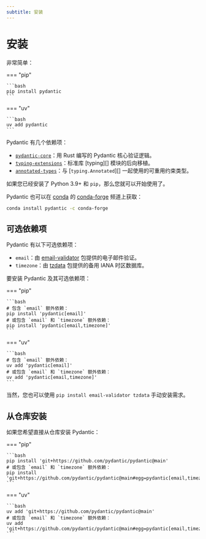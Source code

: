 ```yaml
---
subtitle: 安装
---
```


# 安装

非常简单：

=== "pip"

    ```bash
    pip install pydantic
    ```

=== "uv"

    ```bash
    uv add pydantic
    ```

Pydantic 有几个依赖项：

* [`pydantic-core`](https://pypi.org/project/pydantic-core/)：用 Rust 编写的 Pydantic 核心验证逻辑。
* [`typing-extensions`](https://pypi.org/project/typing-extensions/)：标准库 [typing][] 模块的后向移植。
* [`annotated-types`](https://pypi.org/project/annotated-types/)：与 [`typing.Annotated`][] 一起使用的可重用约束类型。

如果您已经安装了 Python 3.9+ 和 `pip`，那么您就可以开始使用了。

Pydantic 也可以在 [conda](https://www.anaconda.com) 的 [conda-forge](https://conda-forge.org) 频道上获取：

```bash
conda install pydantic -c conda-forge
```

## 可选依赖项

Pydantic 有以下可选依赖项：

* `email`：由 [email-validator](https://pypi.org/project/email-validator/) 包提供的电子邮件验证。
* `timezone`：由 [tzdata](https://pypi.org/project/tzdata/) 包提供的备用 IANA 时区数据库。

要安装 Pydantic 及其可选依赖项：

=== "pip"

    ```bash
    # 包含 `email` 额外依赖：
    pip install 'pydantic[email]'
    # 或包含 `email` 和 `timezone` 额外依赖：
    pip install 'pydantic[email,timezone]'
    ```

=== "uv"

    ```bash
    # 包含 `email` 额外依赖：
    uv add 'pydantic[email]'
    # 或包含 `email` 和 `timezone` 额外依赖：
    uv add 'pydantic[email,timezone]'
    ```

当然，您也可以使用 `pip install email-validator tzdata` 手动安装需求。

## 从仓库安装

如果您希望直接从仓库安装 Pydantic：

=== "pip"

    ```bash
    pip install 'git+https://github.com/pydantic/pydantic@main'
    # 或包含 `email` 和 `timezone` 额外依赖：
    pip install 'git+https://github.com/pydantic/pydantic@main#egg=pydantic[email,timezone]'
    ```

=== "uv"

    ```bash
    uv add 'git+https://github.com/pydantic/pydantic@main'
    # 或包含 `email` 和 `timezone` 额外依赖：
    uv add 'git+https://github.com/pydantic/pydantic@main#egg=pydantic[email,timezone]'
    ```